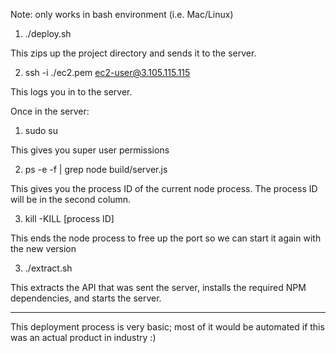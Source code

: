 Note: only works in bash environment (i.e. Mac/Linux)

1. ./deploy.sh

This zips up the project directory and sends it to the server.

2. ssh -i ./ec2.pem ec2-user@3.105.115.115

This logs you in to the server.

Once in the server:

1. sudo su

This gives you super user permissions

2. ps -e -f | grep node build/server.js

This gives you the process ID of the current node process.
The process ID will be in the second column.

3. kill -KILL [process ID]

This ends the node process to free up the port so we can start it again with the new version

3. ./extract.sh

This extracts the API that was sent the server, installs the required NPM dependencies, and starts the server.

---

This deployment process is very basic; most of it would be automated if this was an actual product in industry :)